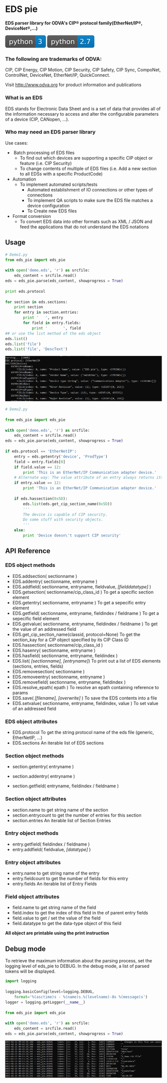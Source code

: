 # EDS pie

**EDS parser library for ODVA's CIP® protocol family(EtherNet/IP®, DeviceNet®,...)**

![python version3](readme-images/py3-badge.svg "python version 3") ![python version27](readme-images/py27-badge.svg "python version 2.7")


### The following are trademarks of ODVA:
CIP, CIP Energy, CIP Motion, CIP Security, CIP Safety, CIP Sync, CompoNet, ControlNet, DeviceNet,
EtherNet/IP, QuickConnect.

Visit http://www.odva.org for product information and publications

### What is an EDS
EDS stands for Electronic Data Sheet and is a set of data that provides all of the information necessary to access and alter the configurable
parameters of a device (CIP, CANopen, ...).

### Who may need an EDS parser library

Use cases:

- ​	Batch processing of EDS files
  - To find out which devices are supporting a specific CIP object or feature (i.e. CIP Security)
  - To change contents of multiple of EDS files (i.e. Add a new section to all EDSs with a specific ProductCode)
- Automation
  - To implement automated scripts/tests
    - Automated establishment of IO connections or other types of connections
    - To implement QA scripts to make sure the EDS file matches a device configuration
    - To Create new EDS files
- Format conversion
  - To convert EDS data into other formats such as XML / JSON and feed the applications that do not understand the EDS notations



## Usage

```python
# Demo1.py
from eds_pie import eds_pie

with open('demo.eds', 'r') as srcfile:
    eds_content = srcfile.read()
eds = eds_pie.parse(eds_content, showprogress = True)

print eds.protocol

for section in eds.sections:
    print section
    for entry in section.entries:
        print '   ', entry
        for field in entry.fields:
            print '       ', field
## or use the list method of the eds object
eds.list()
eds.list('file')
eds.list('file', 'DescText')
```

![image-demo1](readme-images/image-demo1.png)



```python
# Demo2.py

from eds_pie import eds_pie

with open('demo.eds', 'r') as srcfile:
    eds_content = srcfile.read()
eds = eds_pie.parse(eds_content, showprogress = True)

if eds.protocol == 'EtherNetIP':
    entry = eds.getentry('device', 'ProdType')
    field = entry.fields[0]
    if field.value == 12:
        print 'This is an EtherNet/IP Communication adapter device.'
    # Alternate way: The value attribute of an entry always returns its first field value.
    if entry.value == 12:
        print 'This is an EtherNet/IP Communication adapter device.'

    if eds.hassection(0x5D):
        eds.list(eds.get_cip_section_name(0x5D))
        '''
        The device is capable of CIP security.
        Do some stuff with security objects.
        '''
    else:
        print 'Device doesn\'t support CIP security'


```



## API Reference

### EDS object methods

- EDS.addsection( sectionname )
- EDS.addentry( sectionname, entryname )
- EDS.addfield( sectionname, entryname, fieldvalue, *[fielddatatype]* )
- EDS.getsection( sectionname/cip_class_id ) To get a specific section element
- EDS.getentry( sectionname, entryname ) To get a sepecific entry element
- EDS.getfield( sectionname, entryname, fieldindex / fieldname ) To get a sepecific field element
- EDS.getvalue( sectionname, entryname, fieldindex / fieldname ) To get the value of an addressed field
- EDS.get_cip_section_name(classid, protocol=None) To get the section_kay for a CIP object specified by its CIP Class ID
- EDS.hassection( sectionname/cip_class_id )
- EDS.hasenry( sectionname, entryname )
- EDS.hasfield( sectionname, entryname, fieldindex )
- EDS.list( *[sectionname],* *[entryname]*) To print out a list of EDS elements (sections, entries, fields)
- EDS.removesection( sectionname )
- EDS.removeentry( sectionname, entryname )
- EDS.removefield( sectionname, entryname, fieldindex )
- EDS.resolve_epath( epath ) To resolve an epath containing reference to params
- EDS.save( *[filename], [overwrite]* )	To save the EDS contents into a file
- EDS.setvalue( sectionname, entryname, fieldindex, value ) To set value of an addressed field

### EDS object attributes

- EDS.protocol 	To get the string protocol name of the eds file (generic, EtherNetIP, ...)
- EDS.sections  An iterable list of EDS sections

### Section object methods

- section.getentry( entryname )

- section.addentry( entryname )
- section.getfield( entryname, fieldindex / fieldname )

### Section object attributes

- section.name			to get string name of the section
- section.entrycount   to get the number of entries for this section
- section.entries         An iterable list of Section Entries

### Entry object methods

- entry.getfield( fieldindex / fieldname )
- entry.addfield( fieldvalue, *[datatype]* )

### Entry object attributes

- entry.name			to get string name of the entry
- entry.fieldcount   to get the number of fields for this entry
- entry.fields          An iterable list of Entry Fields

### Field object attributes

- field.name			to get string name of the field
- field.index            to get the index of this field in the of parent entry fields
- field.value            to get / set the value of the field
- field.datatype       to get the data-type object of this field



**All object are printable using the print instruction**





## Debug mode

To retrieve the maximum information about the parsing process, set the logging level of eds_pie to DEBUG. In the debug mode, a list of parsed tokens will be displayed.

```python
import logging

logging.basicConfig(level=logging.DEBUG,
    format='%(asctime)s - %(name)s.%(levelname)-8s %(message)s')
logger = logging.getLogger(__name__)

from eds_pie import eds_pie

with open('demo.eds', 'r') as srcfile:
    eds_content = srcfile.read()
eds = eds_pie.parse(eds_content, showprogress = True)
```

![image-debugmode](readme-images/image-debug-mode.png)

